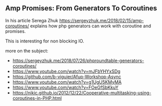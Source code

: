 ## Amp Promises: From Generators To Coroutines

In his article Serega Zhuk https://sergeyzhuk.me/2018/02/15/amp-coroutines/ explains how php generators can work with coroutine and promises.

This is interesting for non blocking IO.


more on the subject:
* https://sergeyzhuk.me/2018/07/26/phproundtable-generators-coroutines/
* https://www.youtube.com/watch?v=mJFbYHYxSDg
* https://github.com/b-viguier/Afup-Workshop-Async
* https://www.youtube.com/watch?v=g1UgU5KMyMA
* https://www.youtube.com/watch?v=FOeGfSbKkuY
* https://nikic.github.io/2012/12/22/Cooperative-multitasking-using-coroutines-in-PHP.html

